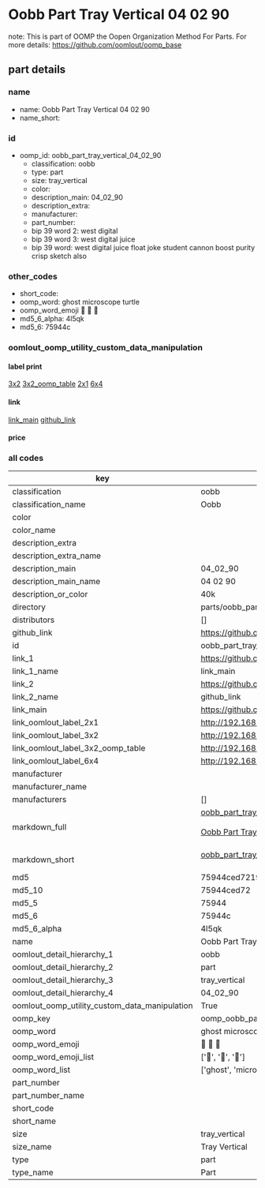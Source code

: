 # Oobb Part Tray Vertical 04 02 90  

note: This is part of OOMP the Oopen Organization Method For Parts. For more details: https://github.com/oomlout/oomp_base

##  part details





### name
* name: Oobb Part Tray Vertical 04 02 90
* name_short: 
### id
* oomp_id: oobb_part_tray_vertical_04_02_90
  * classification: oobb
  * type: part
  * size: tray_vertical
  * color: 
  * description_main: 04_02_90
  * description_extra: 
  * manufacturer: 
  * part_number: 
  * bip 39 word 2: west digital
  * bip 39 word 3: west digital juice
  * bip 39 word: west digital juice float joke student cannon boost purity crisp sketch also

### other_codes
* short_code: 
* oomp_word: ghost microscope turtle
* oomp_word_emoji :ghost: :microscope: :turtle:
* md5_6_alpha: 4l5qk
* md5_6: 75944c






### oomlout_oomp_utility_custom_data_manipulation
#### label print
[3x2](http://192.168.1.245:1112/?label=oomp%204l5qk)
[3x2_oomp_table](http://192.168.1.107:1112/?label=oomp%204l5qk)
[2x1](http://192.168.1.242:1112/?label=oomp%204l5qk)
[6x4](http://192.168.1.55:1112/?label=oomp%204l5qk)    

#### link

[link_main](https://github.com/oomlout/oomlout_oomp_current_version_messy/tree/main/parts/oobb_part_tray_vertical_04_02_90) [github_link](https://github.com/oomlout/oomlout_oomp_part_src/tree/main/parts/oobb_part_tray_vertical_04_02_90)                             

#### price







### all codes 
| key | value |  
| --- | --- |  
| classification | oobb |  
| classification_name | Oobb |  
| color |  |  
| color_name |  |  
| description_extra |  |  
| description_extra_name |  |  
| description_main | 04_02_90 |  
| description_main_name | 04 02 90 |  
| description_or_color | 40k |  
| directory | parts/oobb_part_tray_vertical_04_02_90 |  
| distributors | [] |  
| github_link | https://github.com/oomlout/oomlout_oomp_part_src/tree/main/parts/oobb_part_tray_vertical_04_02_90 |  
| id | oobb_part_tray_vertical_04_02_90 |  
| link_1 | https://github.com/oomlout/oomlout_oomp_current_version_messy/tree/main/parts/oobb_part_tray_vertical_04_02_90 |  
| link_1_name | link_main |  
| link_2 | https://github.com/oomlout/oomlout_oomp_part_src/tree/main/parts/oobb_part_tray_vertical_04_02_90 |  
| link_2_name | github_link |  
| link_main | https://github.com/oomlout/oomlout_oomp_current_version_messy/tree/main/parts/oobb_part_tray_vertical_04_02_90 |  
| link_oomlout_label_2x1 | http://192.168.1.242:1112/?label=oomp%204l5qk |  
| link_oomlout_label_3x2 | http://192.168.1.245:1112/?label=oomp%204l5qk |  
| link_oomlout_label_3x2_oomp_table | http://192.168.1.107:1112/?label=oomp%204l5qk |  
| link_oomlout_label_6x4 | http://192.168.1.55:1112/?label=oomp%204l5qk |  
| manufacturer |  |  
| manufacturer_name |  |  
| manufacturers | [] |  
| markdown_full | [oobb_part_tray_vertical_04_02_90](https://github.com/oomlout/oomlout_oomp_current_version_messy/tree/main/parts/oobb_part_tray_vertical_04_02_90)<br>[](https://github.com/oomlout/oomlout_oomp_current_version_messy/tree/main/parts/oobb_part_tray_vertical_04_02_90)<br>[Oobb Part Tray Vertical 04 02 90](https://github.com/oomlout/oomlout_oomp_current_version_messy/tree/main/parts/oobb_part_tray_vertical_04_02_90)<br><br> |  
| markdown_short | [oobb_part_tray_vertical_04_02_90](https://github.com/oomlout/oomlout_oomp_current_version_messy/tree/main/parts/oobb_part_tray_vertical_04_02_90)<br><br> |  
| md5 | 75944ced7219a42f5dbc2592f18f7fcb |  
| md5_10 | 75944ced72 |  
| md5_5 | 75944 |  
| md5_6 | 75944c |  
| md5_6_alpha | 4l5qk |  
| name | Oobb Part Tray Vertical 04 02 90 |  
| oomlout_detail_hierarchy_1 | oobb |  
| oomlout_detail_hierarchy_2 | part |  
| oomlout_detail_hierarchy_3 | tray_vertical |  
| oomlout_detail_hierarchy_4 | 04_02_90 |  
| oomlout_oomp_utility_custom_data_manipulation | True |  
| oomp_key | oomp_oobb_part_tray_vertical_04_02_90 |  
| oomp_word | ghost microscope turtle |  
| oomp_word_emoji | :ghost: :microscope: :turtle: |  
| oomp_word_emoji_list | [':ghost:', ':microscope:', ':turtle:'] |  
| oomp_word_list | ['ghost', 'microscope', 'turtle'] |  
| part_number |  |  
| part_number_name |  |  
| short_code |  |  
| short_name |  |  
| size | tray_vertical |  
| size_name | Tray Vertical |  
| type | part |  
| type_name | Part |  
